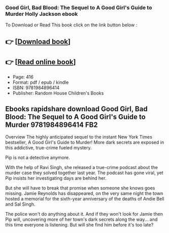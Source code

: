 ### Good Girl, Bad Blood: The Sequel to A Good Girl's Guide to Murder Holly Jackson ebook

To Download or Read This book click on the link button below :

## 👉  [**[Download book](http://get-pdfs.com/download.php?group=book&from=github.com&id=592102&lnk=1079 "Download book")**]

## 👉  [**[Read online book](http://get-pdfs.com/download.php?group=book&from=github.com&id=592102&lnk=1079 "Read online book")**]


* Page: 416
* Format: pdf / epub / kindle
* ISBN: 9781984896414
* Publisher: Random House Children&#039;s Books



## Ebooks rapidshare download Good Girl, Bad Blood: The Sequel to A Good Girl's Guide to Murder 9781984896414 FB2


Overview
The highly anticipated sequel to the instant New York Times bestseller, A Good Girl&#039;s Guide to Murder! More dark secrets are exposed in this addictive, true-crime fueled mystery. 

 Pip is not a detective anymore.

 With the help of Ravi Singh, she released a true-crime podcast about the murder case they solved together last year. The podcast has gone viral, yet Pip insists her investigating days are behind her.

 But she will have to break that promise when someone she knows goes missing. Jamie Reynolds has disappeared, on the very same night the town hosted a memorial for the sixth-year anniversary of the deaths of Andie Bell and Sal Singh.

 The police won&#039;t do anything about it. And if they won&#039;t look for Jamie then Pip will, uncovering more of her town&#039;s dark secrets along the way... and this time everyone is listening. But will she find him before it&#039;s too late?



